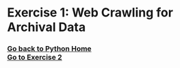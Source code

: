 # Exercise 1: Web Crawling for Archival Data



### [Go back to Python Home](../) <br /> [Go to Exercise 2](../ex2/ex2.md)

